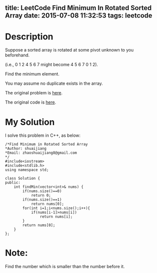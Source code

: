 title: LeetCode Find Minimum In Rotated Sorted Array
date: 2015-07-08 11:32:53
tags: leetcode
---


# Description

Suppose a sorted array is rotated at some pivot unknown to you beforehand.

(i.e., 0 1 2 4 5 6 7 might become 4 5 6 7 0 1 2).

Find the minimum element.

You may assume no duplicate exists in the array.


The original problem is [here](https://leetcode.com/problems/find-minimum-in-rotated-sorted-array/ "Problem").

The original code is [here](https://github.com/shuaijiang/LeetCode/blob/master/FindMinimumInRotatedSortedArray.cpp "Code").
<!--more-->

# My Solution
I solve this problem in C++, as below:


	/*Find Minimum in Rotated Sorted Array
	*Author: shuaijiang
	*Email: zhaoshuaijiang8@gmail.com
	*/
	#include<iostream>
	#include<stdlib.h>
	using namespace std;
	
	class Solution {
	public:
	    int findMin(vector<int>& nums) {
	    	if(nums.size()==0)
	    		return 0;
	    	if(nums.size()==1)
	    		return nums[0];
	        for(int i=1;i<nums.size();i++){
	        	if(nums[i-1]>nums[i])
	        		return nums[i];
	        }
	        return nums[0];
	    }
	};

# Note:
Find the number which is smaller than the number before it.
